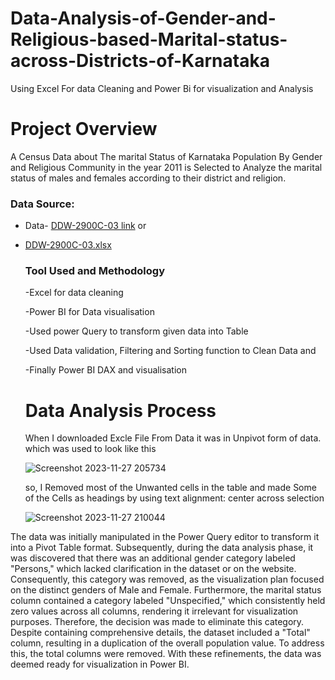 # Data-Analysis-of-Gender-and-Religious-based-Marital-status-across-Districts-of-Karnataka
Using Excel For data Cleaning and Power Bi for visualization  and Analysis

# Project Overview 
A Census Data about The marital Status of Karnataka Population By Gender and Religious Community in the year 2011 is Selected to Analyze the marital status of males and females according to their district and religion. 
### Data Source:
- Data- [DDW-2900C-03 link](https://censusindia.gov.in/nada/index.php/catalog/10528/study-description) or 
- [DDW-2900C-03.xlsx](https://github.com/varunkumarkj/Data-Analysis-of-Gender-and-Religious-based-Marital-status-across-Districts-of-Karnataka/files/13476717/DDW-2900C-03.xlsx)

  ### Tool Used and Methodology
  -Excel for data cleaning
  
  -Power BI for Data visualisation
  
  -Used power Query to transform given data into Table
  
  -Used Data validation, Filtering and Sorting function to Clean Data and
  
  -Finally Power BI DAX and visualisation
  
  # Data Analysis Process

  When I downloaded Excle File From Data it was in Unpivot form of data. which was used to look like this
  
  ![Screenshot 2023-11-27 205734](https://github.com/varunkumarkj/Data-Analysis-of-Gender-and-Religious-based-Marital-status-across-Districts-of-Karnataka/assets/152152421/4e2987fd-2c14-4098-933e-468e94960694)

  so,  I Removed most of the Unwanted cells in the table and made Some of the Cells as headings by using text alignment: center across selection

  ![Screenshot 2023-11-27 210044](https://github.com/varunkumarkj/Data-Analysis-of-Gender-and-Religious-based-Marital-status-across-Districts-of-Karnataka/assets/152152421/d829d97d-2d3f-44a6-accc-7a4d5f219953)


 The data was initially manipulated in the Power Query editor to transform it into a Pivot Table format. Subsequently, during the data analysis phase, 
 it was discovered that there was an additional gender category labeled "Persons," which lacked clarification in the dataset or on the website. Consequently,
 this category was removed, as the visualization plan focused on the distinct genders of Male and Female.
 Furthermore, the marital status column contained a category labeled "Unspecified," which consistently held zero values across all columns, 
 rendering it irrelevant for visualization purposes. Therefore, the decision was made to eliminate this category. 
 Despite containing comprehensive details, the dataset included a "Total" column, resulting in a duplication of the overall population value. 
 To address this, the total columns were removed. With these refinements, the data was deemed ready for visualization in Power BI.

